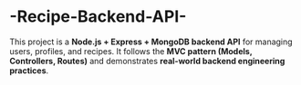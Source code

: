 # -Recipe-Backend-API-
This project is a **Node.js + Express + MongoDB backend API** for managing users, profiles, and recipes.   It follows the **MVC pattern (Models, Controllers, Routes)** and demonstrates **real-world backend engineering practices**.
